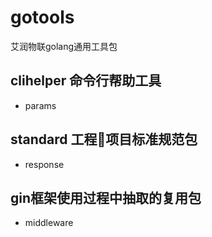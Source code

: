 # gotools
艾润物联golang通用工具包


## clihelper 命令行帮助工具
* params

## standard 工程项目标准规范包
* response 

## gin框架使用过程中抽取的复用包
* middleware 